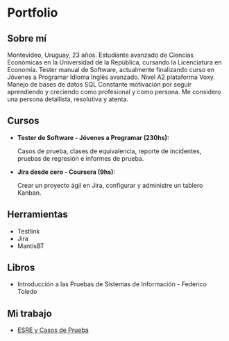 # Portfolio
## Sobre mí

Montevideo, Uruguay, 23 años. Estudiante avanzado de Ciencias Económicas en la Universidad de la República, cursando la Licenciatura en Economía.
Tester manual de Software, actualmente finalizando curso en Jóvenes a Programar
Idioma Inglés avanzado. Nivel A2 plataforma Voxy. Manejo de bases de datos SQL 
Constante motivación por seguir aprendiendo y creciendo como profesional y como persona. Me considero una persona detallista, resolutiva y atenta.

## Cursos

* **Tester de Software - Jóvenes a Programar (230hs):**

  Casos de prueba, clases de equivalencia, reporte de incidentes, pruebas de regresión e informes de prueba.
  
* **Jira desde cero - Coursera (9hs):**

  Crear un proyecto ágil en Jira, configurar y administre un tablero Kanban.
  
## Herramientas

* Testlink
* Jira
* MantisBT

## Libros

* Introducción a las Pruebas de Sistemas de Información - Federico Toledo

## Mi trabajo

 * [ESRE y Casos de Prueba](https://docs.google.com/document/d/1Bs9JmHFRUiNA4Mn7YvuC_r4nx1NE2eDLdEmuTc3BMjU/edit?usp=share_link)
